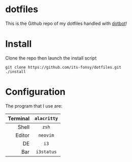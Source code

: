 # dotfiles
This is the Github repo of my dotfiles handled with
[dotbot](https://github.com/anishathalye/dotbot)!

# Install
Clone the repo then launch the install script

	git clone https://github.com/its-fonsy/dotfiles.git
	./install

# Configuration
The program that I use are:

| Terminal | `alacritty` |
|---------:|:-----------:|
|    Shell |     `zsh`   |
|   Editor |   `neovim`  |
|       DE |     `i3`    |
|      Bar |  `i3status` |

